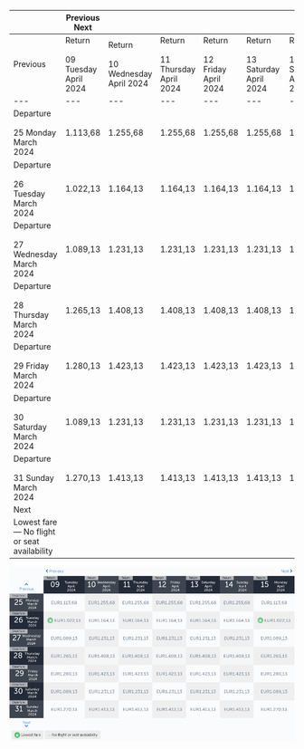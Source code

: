 |     | Previous Next |     |     |     |     |     |     |
| --- | --- | --- | --- | --- | --- | --- | --- |
| Previous | Return<br><br>09 Tuesday April 2024 | Return<br><br>10 Wednesday April 2024 | Return<br><br>11 Thursday April 2024 | Return<br><br>12 Friday April 2024 | Return<br><br>13 Saturday April 2024 | Return<br><br>14 Sunday April 2024 | Return<br><br>15 Monday April 2024 |
| --- | --- | --- | --- | --- | --- | --- | --- |
| Departure<br><br>25 Monday March 2024 | 1.113,68 | 1.255,68 | 1.255,68 | 1.255,68 | 1.255,68 | 1.255,68 | 1.113,68 |
| Departure<br><br>26 Tuesday March 2024 | 1.022,13 | 1.164,13 | 1.164,13 | 1.164,13 | 1.164,13 | 1.164,13 | 1.022,13 |
| Departure<br><br>27 Wednesday March 2024 | 1.089,13 | 1.231,13 | 1.231,13 | 1.231,13 | 1.231,13 | 1.231,13 | 1.089,13 |
| Departure<br><br>28 Thursday March 2024 | 1.265,13 | 1.408,13 | 1.408,13 | 1.408,13 | 1.408,13 | 1.408,13 | 1.265,13 |
| Departure<br><br>29 Friday March 2024 | 1.280,13 | 1.423,13 | 1.423,13 | 1.423,13 | 1.423,13 | 1.423,13 | 1.280,13 |
| Departure<br><br>30 Saturday March 2024 | 1.089,13 | 1.231,13 | 1.231,13 | 1.231,13 | 1.231,13 | 1.231,13 | 1.089,13 |
| Departure<br><br>31 Sunday March 2024 | 1.270,13 | 1.413,13 | 1.413,13 | 1.413,13 | 1.413,13 | 1.413,13 | 1.270,13 |
| Next |
| Lowest fare — No flight or seat availability |     |     |     |     |     |     |     |

![](turkish-airlines.png)